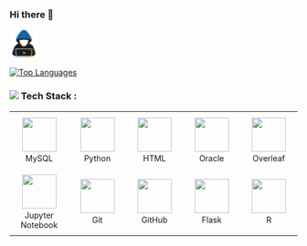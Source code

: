 ### Hi there 👋
<picture><img src = "https://github.com/0xAbdulKhalid/0xAbdulKhalid/raw/main/assets/mdImages/about_me.gif" width = 50px></picture>

<!--
**NityaVerma19/NityaVerma19** is a ✨ _special_ ✨ repository because its `README.md` (this file) appears on your GitHub profile.

Here are some ideas to get you started:

- 🔭 I’m currently working on ...
- 🌱 I’m currently learning ...
- 👯 I’m looking to collaborate on ...
- 🤔 I’m looking for help with ...
- 💬 Ask me about ...
- 📫 How to reach me: ...
- 😄 Pronouns: ...
- ⚡ Fun fact: ...
-->
<a align="center" href="https://github.com/NityaVerma19"><img src="https://github-readme-stats.vercel.app/api/top-langs/?username=NityaVerma19&langs_count=5&title_color=85a2c8&text_color=dadce7&icon_color=0891b2&bg_color=1e2132&hide_border=true&locale=en&custom_title=Top%20%Languages" alt="Top Languages" /></a>


<h3 align="left"><img src = "https://media2.giphy.com/media/QssGEmpkyEOhBCb7e1/giphy.gif?cid=ecf05e47a0n3gi1bfqntqmob8g9aid1oyj2wr3ds3mg700bl&rid=giphy.gif" width = 24px>   Tech Stack :</h3>
<table align="center">
  <tr>
    <td align="center" width="150" style="padding: 10px;">
      <img src="https://user-images.githubusercontent.com/25181517/183896128-ec99105a-ec1a-4d85-b08b-1aa1620b2046.png" width="60" height="60" /><br>MySQL
    </td>
    <td align="center" width="150" style="padding: 10px;">
      <img src="https://user-images.githubusercontent.com/25181517/183423507-c056a6f9-1ba8-4312-a350-19bcbc5a8697.png" width="60" height="60" /><br>Python
    </td>
    <td align="center" width="150" style="padding: 10px;">
      <img src="https://user-images.githubusercontent.com/25181517/192158954-f88b5814-d510-4564-b285-dff7d6400dad.png" width="60" height="60" /><br>HTML
    </td>
    <td align="center" width="150" style="padding: 10px;">
      <img src="https://user-images.githubusercontent.com/25181517/117208736-bdedc080-adf5-11eb-912f-61c7d43705f6.png" width="60" height="60" /><br>Oracle
    </td>
    <td align="center" width="150" style="padding: 10px;">
      <img src="https://images.ctfassets.net/nrgyaltdicpt/6qSXAo1CYEeBn5RkKLOR64/19c74bfb9a32772e353ff25c6f0070f5/ologo_square_colour_light_bg.png" width="60" height="60" /><br>Overleaf
    </td>


  </tr>

  <tr>
    <td align="center" width="150" style="padding: 10px;">
      <img src="https://user-images.githubusercontent.com/25181517/183914128-3fc88b4a-4ac1-40e6-9443-9a30182379b7.png" width="60" height="60" /><br>Jupyter Notebook
    </td>
    <td align="center" width="150" style="padding: 10px;">
      <img src="https://user-images.githubusercontent.com/25181517/192108372-f71d70ac-7ae6-4c0d-8395-51d8870c2ef0.png" width="60" height="60" /><br>Git
    </td>
    <td align="center" width="150" style="padding: 10px;">
      <img src="https://user-images.githubusercontent.com/25181517/192108374-8da61ba1-99ec-41d7-80b8-fb2f7c0a4948.png" width="60" height="60" /><br>GitHub
    </td>
    <td align="center" width="150" style="padding: 10px;">
      <img src="https://user-images.githubusercontent.com/25181517/183423775-2276e25d-d43d-4e58-890b-edbc88e915f7.png" width="60" height="60" /><br>Flask
    </td>
        <td align="center" width="150" style="padding: 10px;">
      <img src="https://p7.hiclipart.com/preview/801/880/16/rstudio-macos-clip-art-r.jpg" width="60" height="60" /><br>R
    </td>
    


    
</table>


